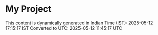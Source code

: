 # My Project

This content is dynamically generated in Indian Time (IST): 2025-05-12 17:15:17 IST
Converted to UTC: 2025-05-12 11:45:17 UTC
